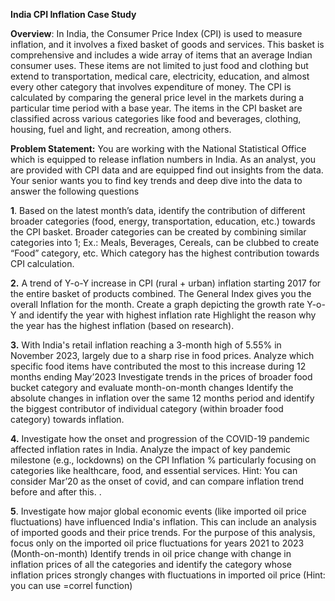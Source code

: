 **India CPI Inflation Case Study**

**Overview**: In India, the Consumer Price Index (CPI) is used to measure inflation, and it
involves a fixed basket of goods and services. This basket is comprehensive and
includes a wide array of items that an average Indian consumer uses. These items are
not limited to just food and clothing but extend to transportation, medical care,
electricity, education, and almost every other category that involves expenditure of
money. The CPI is calculated by comparing the general price level in the markets during
a particular time period with a base year. The items in the CPI basket are classified
across various categories like food and beverages, clothing, housing, fuel and light, and
recreation, among others.

**Problem Statement:**
You are working with the National Statistical Office which is equipped to release
inflation numbers in India. As an analyst, you are provided with CPI data and are
equipped find out insights from the data. Your senior wants you to find key trends and
deep dive into the data to answer the following questions 

**1**. Based on the latest month’s data, identify the contribution of different broader
categories (food, energy, transportation, education, etc.) towards the CPI basket.
Broader categories can be created by combining similar categories into 1; Ex.: Meals,
Beverages, Cereals, can be clubbed to create “Food” category, etc.
Which category has the highest contribution towards CPI calculation.

**2.** A trend of Y-o-Y increase in CPI (rural + urban) inflation starting 2017 for
the entire basket of products combined. The General Index gives you the
overall Inflation for the month.
Create a graph depicting the growth rate Y-o-Y and identify the year with highest
inflation rate
Highlight the reason why the year has the highest inflation (based on research).

**3.** With India's retail inflation reaching a 3-month high of 5.55% in November 2023,
largely due to a sharp rise in food prices. Analyze which specific food items have
contributed the most to this increase during 12 months ending May’2023
Investigate trends in the prices of broader food bucket category and evaluate
month-on-month changes
Identify the absolute changes in inflation over the same 12 months period and
identify the biggest contributor of individual category (within broader food
category) towards inflation.

**4.** Investigate how the onset and progression of the COVID-19 pandemic affected
inflation rates in India. Analyze the impact of key pandemic milestone (e.g.,
lockdowns) on the CPI Inflation % particularly focusing on categories like healthcare,
food, and essential services.
Hint: You can consider Mar’20 as the onset of covid, and can compare inflation trend
before and after this. .

**5**. Investigate how major global economic events (like imported oil price fluctuations)
have influenced India's inflation. This can include an analysis of imported goods and
their price trends.
For the purpose of this analysis, focus only on the imported oil price fluctuations
for years 2021 to 2023 (Month-on-month)
Identify trends in oil price change with change in inflation prices of all the
categories and identify the category whose inflation prices strongly changes with
fluctuations in imported oil price (Hint: you can use =correl function)
